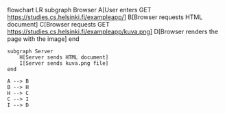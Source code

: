 flowchart LR
    subgraph Browser
        A[User enters GET https://studies.cs.helsinki.fi/exampleapp/]
        B[Browser requests HTML document]
        C[Browser requests GET https://studies.cs.helsinki.fi/exampleapp/kuva.png]
        D[Browser renders the page with the image]
    end

    subgraph Server
        H[Server sends HTML document]
        I[Server sends kuva.png file]
    end

    A --> B
    B --> H
    H --> C
    C --> I
    I --> D
